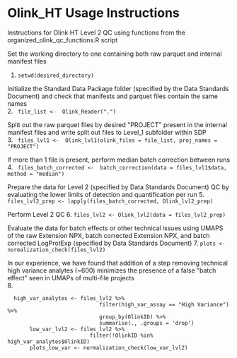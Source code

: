 # Olink_HT Usage Instructions
Instructions for Olink HT Level 2 QC using functions from the organized_olink_qc_functions.R script


Set the working directory to one containing both raw parquet and internal manifest files  
1. ``` setwd(desired_directory) ```

Initialize the Standard Data Package folder (specified by the Data Standards Document) and check that manifests and parquet files contain the same names  
2. ```  file_list <-  Olink_Reader(".")   ```

Split out the raw parquet files by desired "PROJECT" present in the internal manifest files and write split out files to Level_1 subfolder within SDP  
3. ```  files_lvl1 <-  Olink_lvl1(olink_files = file_list, proj_names = "PROJECT")   ```

If more than 1 file is present, perform median batch correction between runs 
4.  ```  files_batch_corrected <-  batch_correction(data = files_lvl1$data, method = "median")   ```

Prepare the data for Level 2 (specified by Data Standards Document) QC by evaluating the lower limits of detection and quantification per run
5.  ``` files_lvl2_prep <- lapply(files_batch_corrected, Olink_lvl2_prep)  ```

Perform Level 2 QC 
6.  ``` files_lvl2 <- Olink_lvl2(data = files_lvl2_prep)  ```

Evaluate the data for batch effects or other technical issues using UMAPS of the raw Extension NPX, batch corrected Extension NPX, and batch corrected LogProtExp (specified by Data Standards Document)
7.  ``` plots <- normalization_check(files_lvl2)  ```

In our experience, we have found that addition of a step removing technical high variance analytes (~600) minimizes the presence of a false "batch effect" seen in UMAPs of multi-file projects  
8.
 ```
   high_var_analytes <- files_lvl2 %>%
                              filter(high_var_assay == "High Variance") %>%
                              group_by(OlinkID) %>% 
                              summarise(., .groups = 'drop')
        low_var_lvl2 <- files_lvl2 %>%
                           filter(!OlinkID %in% high_var_analytes$OlinkID)
        plots_low_var <- normalization_check(low_var_lvl2)
 ```
